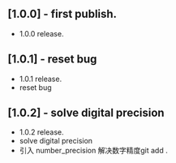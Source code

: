 ## [1.0.0] - first publish.

* 1.0.0 release.
## [1.0.1] - reset bug

* 1.0.1 release. 
* reset bug
## [1.0.2] - solve digital precision

* 1.0.2 release. 
* solve digital precision
* 引入 number_precision 解决数字精度git add .